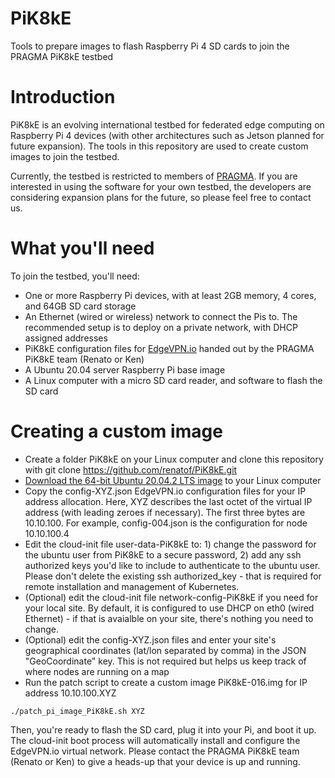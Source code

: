 # PiK8kE

Tools to prepare images to flash Raspberry Pi 4 SD cards to join the PRAGMA PiK8kE testbed

# Introduction

PiK8kE is an evolving international testbed for federated edge computing on Raspberry Pi 4 devices (with other architectures such as Jetson planned for future expansion). The tools in this repository are used to create custom images to join the testbed.

Currently, the testbed is restricted to members of [PRAGMA](http://www.pragma-grid.net). If you are interested in using the software for your own testbed, the developers are considering expansion plans for the future, so please feel free to contact us.

# What you'll need

To join the testbed, you'll need:

* One or more Raspberry Pi devices, with at least 2GB memory, 4 cores, and 64GB SD card storage
* An Ethernet (wired or wireless) network to connect the Pis to. The recommended setup is to deploy on a private network, with DHCP assigned addresses
* PiK8kE configuration files for [EdgeVPN.io](https://edgevpn.io) handed out by the PRAGMA PiK8kE team (Renato or Ken)
* A Ubuntu 20.04 server Raspberry Pi base image
* A Linux computer with a micro SD card reader, and software to flash the SD card

# Creating a custom image

* Create a folder PiK8kE on your Linux computer and clone this repository with git clone https://github.com/renatof/PiK8kE.git
* [Download the 64-bit Ubuntu 20.04.2 LTS image](https://ubuntu.com/download/raspberry-pi) to your Linux computer
* Copy the config-XYZ.json EdgeVPN.io configuration files for your IP address allocation. Here, XYZ describes the last octet of the virtual IP address (with leading zeroes if necessary). The first three bytes are 10.10.100. For example, config-004.json is the configuration for node 10.10.100.4
* Edit the cloud-init file user-data-PiK8kE to: 1) change the password for the ubuntu user from PiK8kE to a secure password, 2) add any ssh authorized keys you'd like to include to authenticate to the ubuntu user. Please don't delete the existing ssh authorized_key - that is required for remote installation and management of Kubernetes.
* (Optional) edit the cloud-init file network-config-PiK8kE if you need for your local site. By default, it is configured to use DHCP on eth0 (wired Ethernet) - if that is avaialble on your site, there's nothing you need to change.
* (Optional) edit the config-XYZ.json files and enter your site's geographical coordinates (lat/lon separated by comma) in the JSON "GeoCoordinate" key. This is not required but helps us keep track of where nodes are running on a map
* Run the patch script to create a custom image PiK8kE-016.img for IP address 10.10.100.XYZ

```
./patch_pi_image_PiK8kE.sh XYZ
```

Then, you're ready to flash the SD card, plug it into your Pi, and boot it up. The cloud-init boot process will automatically install and configure the EdgeVPN.io virtual network. Please contact the PRAGMA PiK8kE team (Renato or Ken) to give a heads-up that your device is up and running.




